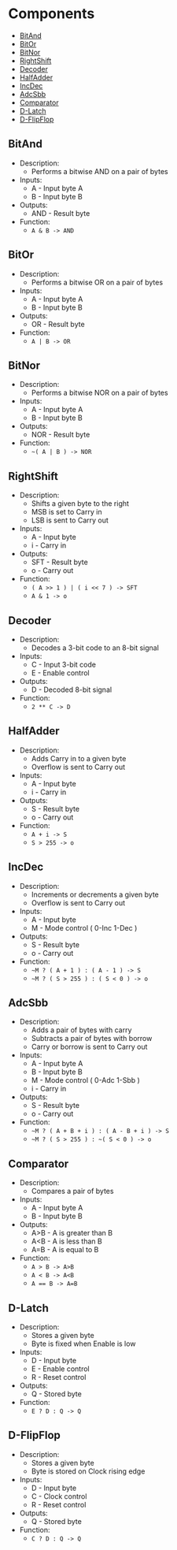 # Components

- [BitAnd](#bitand)
- [BitOr](#bitor)
- [BitNor](#bitnor)
- [RightShift](#rightshift)
- [Decoder](#decoder)
- [HalfAdder](#halfadder)
- [IncDec](incdec)
- [AdcSbb](adcsbb)
- [Comparator](comparator)
- [D-Latch](d-latch)
- [D-FlipFlop](d-flipflop)

## BitAnd

- Description:
  - Performs a bitwise AND on a pair of bytes
- Inputs:
  - A - Input byte A
  - B - Input byte B
- Outputs:
  - AND - Result byte
- Function:
  - `A & B -> AND`

## BitOr

- Description:
  - Performs a bitwise OR on a pair of bytes
- Inputs:
  - A - Input byte A
  - B - Input byte B
- Outputs:
  - OR - Result byte
- Function:
  - `A | B -> OR`

## BitNor

- Description:
  - Performs a bitwise NOR on a pair of bytes
- Inputs:
  - A - Input byte A
  - B - Input byte B
- Outputs:
  - NOR - Result byte
- Function:
  - `~( A | B ) -> NOR`

## RightShift 

- Description:
  - Shifts a given byte to the right
  - MSB is set to Carry in
  - LSB is sent to Carry out
- Inputs:
  - A - Input byte
  - i - Carry in
- Outputs:
  - SFT - Result byte
  - o - Carry out
- Function:
  - `( A >> 1 ) | ( i << 7 ) -> SFT`
  - `A & 1 -> o`

## Decoder

- Description:
  - Decodes a 3-bit code to an 8-bit signal
- Inputs:
  - C - Input 3-bit code
  - E - Enable control
- Outputs:
  - D - Decoded 8-bit signal
- Function:
  - `2 ** C -> D`

## HalfAdder

- Description:
  - Adds Carry in to a given byte
  - Overflow is sent to Carry out
- Inputs:
  - A - Input byte
  - i - Carry in
- Outputs:
  - S - Result byte
  - o - Carry out
- Function:
  - `A + i -> S`
  - `S > 255 -> o`

## IncDec

- Description:
  - Increments or decrements a given byte
  - Overflow is sent to Carry out
- Inputs:
  - A - Input byte
  - M - Mode control ( 0-Inc 1-Dec )
- Outputs:
  - S - Result byte
  - o - Carry out
- Function:
  - `~M ? ( A + 1 ) : ( A - 1 ) -> S`
  - `~M ? ( S > 255 ) : ( S < 0 ) -> o`

## AdcSbb

- Description:
  - Adds a pair of bytes with carry
  - Subtracts a pair of bytes with borrow
  - Carry or borrow is sent to Carry out
- Inputs:
  - A - Input byte A
  - B - Input byte B
  - M - Mode control ( 0-Adc 1-Sbb )
  - i - Carry in
- Outputs:
  - S - Result byte
  - o - Carry out
- Function:
  - `~M ? ( A + B + i ) : ( A - B + i ) -> S`
  - `~M ? ( S > 255 ) : ~( S < 0 ) -> o`

## Comparator

- Description:
  - Compares a pair of bytes
- Inputs:
  - A - Input byte A
  - B - Input byte B
- Outputs:
  - A\>B - A is greater than B
  - A\<B - A is less than B
  - A=B - A is equal to B
- Function:
  - `A > B -> A>B`
  - `A < B -> A<B`
  - `A == B -> A=B`

## D-Latch

- Description:
  - Stores a given byte
  - Byte is fixed when Enable is low
- Inputs:
  - D - Input byte
  - E - Enable control
  - R - Reset control
- Outputs:
  - Q - Stored byte
- Function:
  - `E ? D : Q -> Q`

## D-FlipFlop

- Description:
  - Stores a given byte
  - Byte is stored on Clock rising edge
- Inputs:
  - D - Input byte
  - C - Clock control
  - R - Reset control
- Outputs:
  - Q - Stored byte
- Function:
  - `C ? D : Q -> Q`

